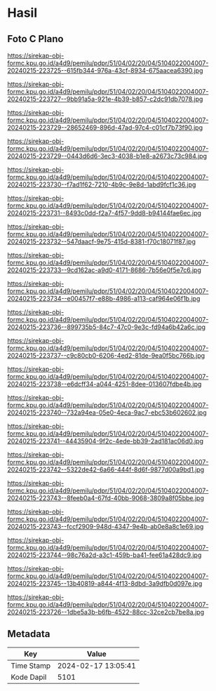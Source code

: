# Hasil

## Foto C Plano

https://sirekap-obj-formc.kpu.go.id/a4d9/pemilu/pdpr/51/04/02/20/04/5104022004007-20240215-223725--615fb344-976a-43cf-8934-675aacea6390.jpg

https://sirekap-obj-formc.kpu.go.id/a4d9/pemilu/pdpr/51/04/02/20/04/5104022004007-20240215-223727--9bb91a5a-921e-4b39-b857-c2dc91db7078.jpg

https://sirekap-obj-formc.kpu.go.id/a4d9/pemilu/pdpr/51/04/02/20/04/5104022004007-20240215-223729--28652469-896d-47ad-97c4-c01cf7b73f90.jpg

https://sirekap-obj-formc.kpu.go.id/a4d9/pemilu/pdpr/51/04/02/20/04/5104022004007-20240215-223729--0443d6d6-3ec3-4038-b1e8-a2673c73c984.jpg

https://sirekap-obj-formc.kpu.go.id/a4d9/pemilu/pdpr/51/04/02/20/04/5104022004007-20240215-223730--f7ad1f62-7210-4b9c-9e8d-1abd9fcf1c36.jpg

https://sirekap-obj-formc.kpu.go.id/a4d9/pemilu/pdpr/51/04/02/20/04/5104022004007-20240215-223731--8493c0dd-f2a7-4f57-9dd8-b94144fae6ec.jpg

https://sirekap-obj-formc.kpu.go.id/a4d9/pemilu/pdpr/51/04/02/20/04/5104022004007-20240215-223732--547daacf-9e75-415d-8381-f70c18071f87.jpg

https://sirekap-obj-formc.kpu.go.id/a4d9/pemilu/pdpr/51/04/02/20/04/5104022004007-20240215-223733--9cd162ac-a9d0-4171-8686-7b56e0f5e7c6.jpg

https://sirekap-obj-formc.kpu.go.id/a4d9/pemilu/pdpr/51/04/02/20/04/5104022004007-20240215-223734--e00457f7-e88b-4986-a113-caf964e06f1b.jpg

https://sirekap-obj-formc.kpu.go.id/a4d9/pemilu/pdpr/51/04/02/20/04/5104022004007-20240215-223736--899735b5-84c7-47c0-9e3c-fd94a6b42a6c.jpg

https://sirekap-obj-formc.kpu.go.id/a4d9/pemilu/pdpr/51/04/02/20/04/5104022004007-20240215-223737--c9c80cb0-6206-4ed2-81de-9ea0f5bc766b.jpg

https://sirekap-obj-formc.kpu.go.id/a4d9/pemilu/pdpr/51/04/02/20/04/5104022004007-20240215-223738--e6dcff34-a044-4251-8dee-013607fdbe4b.jpg

https://sirekap-obj-formc.kpu.go.id/a4d9/pemilu/pdpr/51/04/02/20/04/5104022004007-20240215-223740--732a94ea-05e0-4eca-9ac7-ebc53b602602.jpg

https://sirekap-obj-formc.kpu.go.id/a4d9/pemilu/pdpr/51/04/02/20/04/5104022004007-20240215-223741--44435904-9f2c-4ede-bb39-2ad181ac06d0.jpg

https://sirekap-obj-formc.kpu.go.id/a4d9/pemilu/pdpr/51/04/02/20/04/5104022004007-20240215-223742--5322de42-6a66-444f-8d6f-9877d00a9bd1.jpg

https://sirekap-obj-formc.kpu.go.id/a4d9/pemilu/pdpr/51/04/02/20/04/5104022004007-20240215-223743--8feeb0a4-67fd-40bb-9068-3809a8f05bbe.jpg

https://sirekap-obj-formc.kpu.go.id/a4d9/pemilu/pdpr/51/04/02/20/04/5104022004007-20240215-223743--fccf2909-948d-4347-9e4b-ab0e8a8c1e69.jpg

https://sirekap-obj-formc.kpu.go.id/a4d9/pemilu/pdpr/51/04/02/20/04/5104022004007-20240215-223744--98c76a2d-a3c1-459b-ba41-fee61a428dc9.jpg

https://sirekap-obj-formc.kpu.go.id/a4d9/pemilu/pdpr/51/04/02/20/04/5104022004007-20240215-223745--13b40819-a844-4f13-8dbd-3a9dfb0d097e.jpg

https://sirekap-obj-formc.kpu.go.id/a4d9/pemilu/pdpr/51/04/02/20/04/5104022004007-20240215-223726--1dbe5a3b-b6fb-4522-88cc-32ce2cb7be8a.jpg


## Metadata

| Key        | Value               |
| ---------- | ------------------- |
| Time Stamp | 2024-02-17 13:05:41 |
| Kode Dapil | 5101                |



